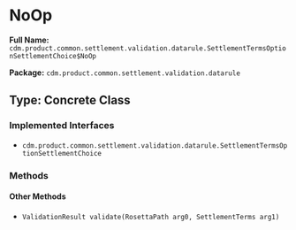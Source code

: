 # NoOp

**Full Name:** `cdm.product.common.settlement.validation.datarule.SettlementTermsOptionSettlementChoice$NoOp`

**Package:** `cdm.product.common.settlement.validation.datarule`

## Type: Concrete Class

### Implemented Interfaces

- `cdm.product.common.settlement.validation.datarule.SettlementTermsOptionSettlementChoice`

### Methods

#### Other Methods

- `ValidationResult validate(RosettaPath arg0, SettlementTerms arg1)`

